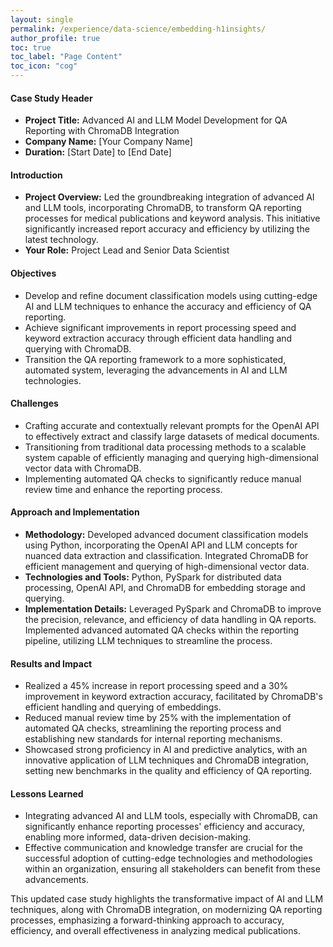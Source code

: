 ```yaml
---
layout: single
permalink: /experience/data-science/embedding-h1insights/
author_profile: true
toc: true
toc_label: "Page Content"
toc_icon: "cog"
---
```


#### Case Study Header
- **Project Title:** Advanced AI and LLM Model Development for QA Reporting with ChromaDB Integration
- **Company Name:** [Your Company Name]
- **Duration:** [Start Date] to [End Date]

#### Introduction
- **Project Overview:** Led the groundbreaking integration of advanced AI and LLM tools, incorporating ChromaDB, to transform QA reporting processes for medical publications and keyword analysis. This initiative significantly increased report accuracy and efficiency by utilizing the latest technology.
- **Your Role:** Project Lead and Senior Data Scientist

#### Objectives
- Develop and refine document classification models using cutting-edge AI and LLM techniques to enhance the accuracy and efficiency of QA reporting.
- Achieve significant improvements in report processing speed and keyword extraction accuracy through efficient data handling and querying with ChromaDB.
- Transition the QA reporting framework to a more sophisticated, automated system, leveraging the advancements in AI and LLM technologies.

#### Challenges
- Crafting accurate and contextually relevant prompts for the OpenAI API to effectively extract and classify large datasets of medical documents.
- Transitioning from traditional data processing methods to a scalable system capable of efficiently managing and querying high-dimensional vector data with ChromaDB.
- Implementing automated QA checks to significantly reduce manual review time and enhance the reporting process.

#### Approach and Implementation
- **Methodology:** Developed advanced document classification models using Python, incorporating the OpenAI API and LLM concepts for nuanced data extraction and classification. Integrated ChromaDB for efficient management and querying of high-dimensional vector data.
- **Technologies and Tools:** Python, PySpark for distributed data processing, OpenAI API, and ChromaDB for embedding storage and querying.
- **Implementation Details:** Leveraged PySpark and ChromaDB to improve the precision, relevance, and efficiency of data handling in QA reports. Implemented advanced automated QA checks within the reporting pipeline, utilizing LLM techniques to streamline the process.

#### Results and Impact
- Realized a 45% increase in report processing speed and a 30% improvement in keyword extraction accuracy, facilitated by ChromaDB's efficient handling and querying of embeddings.
- Reduced manual review time by 25% with the implementation of automated QA checks, streamlining the reporting process and establishing new standards for internal reporting mechanisms.
- Showcased strong proficiency in AI and predictive analytics, with an innovative application of LLM techniques and ChromaDB integration, setting new benchmarks in the quality and efficiency of QA reporting.

#### Lessons Learned
- Integrating advanced AI and LLM tools, especially with ChromaDB, can significantly enhance reporting processes' efficiency and accuracy, enabling more informed, data-driven decision-making.
- Effective communication and knowledge transfer are crucial for the successful adoption of cutting-edge technologies and methodologies within an organization, ensuring all stakeholders can benefit from these advancements.

This updated case study highlights the transformative impact of AI and LLM techniques, along with ChromaDB integration, on modernizing QA reporting processes, emphasizing a forward-thinking approach to accuracy, efficiency, and overall effectiveness in analyzing medical publications.